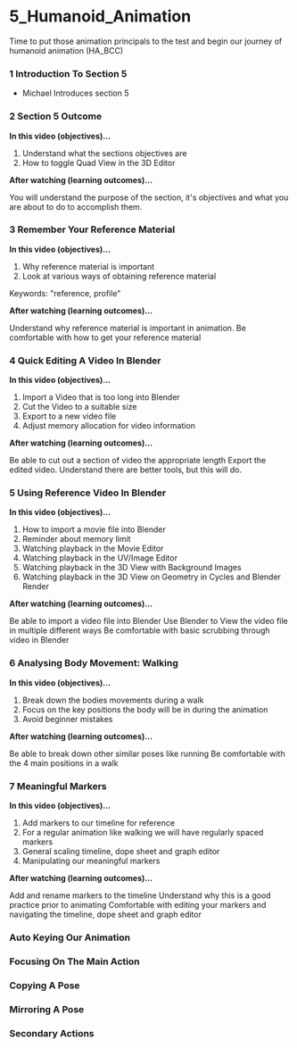 # 5_Humanoid_Animation
Time to put those animation principals to the test and begin our journey of humanoid animation (HA_BCC)

### 1 Introduction To Section 5
+ Michael Introduces section 5

### 2 Section 5 Outcome
**In this video (objectives)…**

1. Understand what the sections objectives are
2. How to toggle Quad View in the 3D Editor

**After watching (learning outcomes)…**

You will understand the purpose of the section, it's objectives and what you are about to do to accomplish them.

### 3 Remember Your Reference Material
**In this video (objectives)…**

1. Why reference material is important
2. Look at various ways of obtaining reference material

Keywords: "reference, profile"

**After watching (learning outcomes)…**

Understand why reference material is important in animation.
Be comfortable with how to get your reference material

### 4 Quick Editing A Video In Blender
**In this video (objectives)…**

1. Import a Video that is too long into Blender
2. Cut the Video to a suitable size
3. Export to a new video file
4. Adjust memory allocation for video information

**After watching (learning outcomes)…**

Be able to cut out a section of video the appropriate length
Export the edited video.
Understand there are better tools, but this will do.

### 5 Using Reference Video In Blender
**In this video (objectives)…**

1. How to import a movie file into Blender
2. Reminder about memory limit
3. Watching playback in the Movie Editor
4. Watching playback in the UV/Image Editor
5. Watching playback in the 3D View with Background Images
6. Watching playback in the 3D View on Geometry in Cycles and Blender Render

**After watching (learning outcomes)…**

Be able to import a video file into Blender
Use Blender to View the video file in multiple different ways
Be comfortable with basic scrubbing through video in Blender

### 6 Analysing Body Movement: Walking
**In this video (objectives)…**

1. Break down the bodies movements during a walk
2. Focus on the key positions the body will be in during the animation
3. Avoid beginner mistakes

**After watching (learning outcomes)…**

Be able to break down other similar poses like running
Be comfortable with the 4 main positions in a walk

### 7 Meaningful Markers
**In this video (objectives)…**

1. Add markers to our timeline for reference
2. For a regular animation like walking we will have regularly spaced markers
3. General scaling timeline, dope sheet and graph editor
4. Manipulating our meaningful markers

**After watching (learning outcomes)…**

Add and rename markers to the timeline
Understand why this is a good practice prior to animating
Comfortable with editing your markers and navigating the timeline, dope sheet and graph editor


### Auto Keying Our Animation
### Focusing On The Main Action
### Copying A Pose
### Mirroring A Pose
### Secondary Actions
